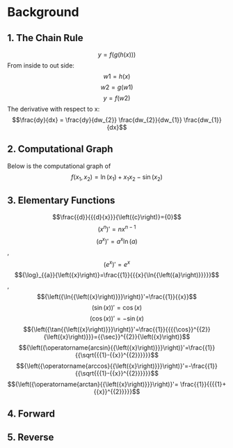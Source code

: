 # Background


## 1. The Chain Rule
$$y = f(g(h(x)))$$
From inside to out side: 
$$w1 = h(x)$$
$$w2 = g(w1)$$
$$y = f(w2)$$
The derivative with respect to x: 
$$\frac{dy}{dx} = \frac{dy}{dw_{2}} \frac{dw_{2}}{dw_{1}} \frac{dw_{1}}{dx}$$ 

## 2. Computational Graph
Below is the computational graph of $$f(x_{1}, x_{2}) = \ln(x_{1}) + x_{1}x_{2} - \sin(x_{2})$$


## 3. Elementary Functions
$$\frac{{d}}{{{d}{x}}}{\left({c}\right)}={0}$$
$${\left({{x}}^{{n}}\right)}'={n}{{x}}^{{{n}-{1}}}$$
$${\left({{a}}^{{x}}\right)}'={{a}}^{{x}}{\ln{{\left({a}\right)}}}$$, $${{{{\left({{e}}^{{x}}\right)}'={{e}}^{{x}}}}}$$
$${\log}_{{a}}{\left({x}\right)}=\frac{{1}}{{{x}{\ln{{\left({a}\right)}}}}}$$, $${\left({\ln{{\left({x}\right)}}}\right)}'=\frac{{1}}{{x}}$$
$${\left({\sin{{\left({x}\right)}}}\right)}'={\cos{{\left({x}\right)}}}$$
$${\left({\cos{{\left({x}\right)}}}\right)}'=-{\sin{{\left({x}\right)}}}$$
$${\left({\tan{{\left({x}\right)}}}\right)}'=\frac{{1}}{{{{\cos}}^{{2}}{\left({x}\right)}}}={{\sec}}^{{2}}{\left({x}\right)}$$
$${\left({\operatorname{arcsin}{{\left({x}\right)}}}\right)}'=\frac{{1}}{{\sqrt{{{1}-{{x}}^{{2}}}}}}$$
$${\left({\operatorname{arccos}{{\left({x}\right)}}}\right)}'=-\frac{{1}}{{\sqrt{{{1}-{{x}}^{{2}}}}}}$$
$${\left({\operatorname{arctan}{{\left({x}\right)}}}\right)}'= \frac{{1}}{{{{1}+{{x}}^{{2}}}}}$$


## 4. Forward 

## 5. Reverse 

